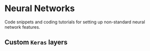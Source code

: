 # Neural Networks

Code snippets and coding tutorials for setting up non-standard neural network features.

## Custom `Keras` layers

